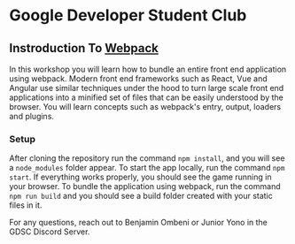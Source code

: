 # Google Developer Student Club

## Instroduction To [Webpack](https://webpack.js.org/)

In this workshop you will learn how to bundle an entire front end application using webpack. Modern front end frameworks such as React, Vue and Angular use similar techniques under the hood to turn large scale front end applications into a minified set of files that can be easily understood by the browser.  You will learn concepts such as webpack's entry, output, loaders and plugins.

### Setup

After cloning the repository run the command `npm install`, and you will see a `node_modules` folder appear. To start the app locally, run the command `npm start`.
If everything works properly, you should see the game running in your browser. To bundle the application using webpack, run the command `npm run build` and you should see a build folder created with your static files in it.

For any questions, reach out to Benjamin Ombeni or Junior Yono in the GDSC Discord Server.
